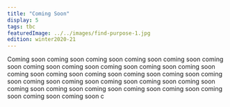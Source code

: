 ```yaml
---
title: "Coming Soon"
display: 5
tags: tbc
featuredImage: ../../images/find-purpose-1.jpg
edition: winter2020-21
---
```

Coming soon coming soon coming soon coming soon coming soon coming soon coming soon coming soon coming soon coming soon coming soon coming soon coming soon coming soon coming soon coming soon coming soon coming soon coming soon coming soon coming soon coming soon coming soon coming soon coming soon coming soon coming soon coming soon coming soon coming soon c